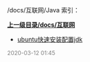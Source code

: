 /docs/互联网/Java 索引：


**[上一级目录/docs/互联网](/docs/互联网/index.md)**

- [ubuntu快速安装配置jdk](/docs/互联网/Java/ubuntu快速安装配置jdk.md)


<font size=2 color='grey'> 2020-03-12 01:45 </font>